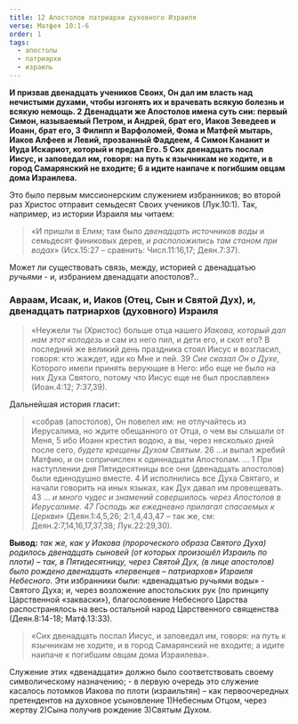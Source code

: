 ```yaml
---
title: 12 Апостолов патриархи духовного Израиля
verse: Матфея 10:1-6
order: 1
tags:
  - апостолы
  - патриархи
  - израиль
---
```

**И призвав двенадцать учеников Своих, Он дал им власть над нечистыми духами, чтобы изгонять их и врачевать всякую болезнь и всякую немощь. 2 Двенадцати же Апостолов имена суть сии: первый Симон, называемый Петром, и Андрей, брат его, Иаков Зеведеев и Иоанн, брат его, 3 Филипп и Варфоломей, Фома и Матфей мытарь, Иаков Алфеев и Левий, прозванный Фаддеем, 4 Симон Кананит и Иуда Искариот, который и предал Его. 5 Сих двенадцать послал Иисус, и заповедал им, говоря: на путь к язычникам не ходите, и в город Самарянский не входите; 6 а идите наипаче к погибшим овцам дома Израилева.**

Это было первым миссионерским служением избранников; во второй раз Христос отправит семьдесят Своих учеников (Лук.10:1). Так, например, из истории Израиля мы читаем: 

>«И пришли в Елим; там было *двенадцать источников воды* и семьдесят финиковых дерев, *и расположились там станом при водах*» (Исх.15:27 – сравнить: Числ.11:16,17; Деян.7:37).

Может ли существовать связь, между, историей с двенадцатью *ручьями* - и, избранием двенадцати апостолов?.. 

### Авраам, Исаак, и, Иаков (Отец, Сын и Святой Дух), и, двенадцать патриархов (духовного) Израиля

>«Неужели ты (Христос) больше отца нашего *Иакова, который дал нам этот колодезь* и сам из него пил, и дети его, и скот его? В последний же великий день праздника стоял Иисус и возгласил, говоря: кто жаждет, иди ко Мне и пей. 39 *Сие сказал Он о Духе*, Которого имели принять верующие в Него: ибо еще не было на них Духа Святого, потому что Иисус еще не был прославлен» (Иоан.4:12; 7:37,39). 


Дальнейшая история гласит: 

>«собрав (апостолов), Он повелел им: не отлучайтесь из Иерусалима, но ждите обещанного от Отца, о чем вы слышали от Меня, 5 ибо Иоанн крестил водою, а вы, через несколько дней после сего, *будете крещены Духом Святым*. 26 …и выпал жребий Матфию, и он сопричислен к одиннадцати Апостолам. … 1 При наступлении дня Пятидесятницы все они (двенадцать апостолов) были единодушно вместе. 4 И исполнились все Духа Святаго, и начали говорить на иных языках, как Дух давал им провещевать. 43 … *и много чудес и знамений совершилось через Апостолов в Иерусалиме. 47 Господь же ежедневно прилагал спасаемых к Церкви*» (Деян.1:4,5,26; 2:1,4,43,47 – так же, см: Деян.2:7,14,16,17,37,38; Лук.22:29,30). 

**Вывод:** *так же, как у Иакова (пророческого образа Святого Духа) родилось двенадцать сыновей (от которых произошёл Израиль по плоти) – так, в Пятидесятницу, через Святой Дух, (в лице апостолов) было рождено двенадцать «первенцев – патриархов» Израиля Небесного.* Эти избранники были: «двенадцатью ручьями воды» - Святого Духа; и, через возложение апостольских рук (по принципу Царственной «закваски»), благословение Небесного Царства распостранялось на весь остальной народ Царственного священства (Деян.8:14-18; Матф.13:33). 

>«Сих двенадцать послал Иисус, и заповедал им, говоря: на путь к язычникам не ходите, и в город Самарянский не входите; а идите наипаче к погибшим овцам дома Израилева». 

Служение этих «двенадцати» должно было соответствовать своему символическому назначению; - в первую очередь это служение касалось потомков Иакова по плоти (израильтян) – как первоочередных претендентов на духовное усыновление 1)Небесным Отцом, через жертву 2)Сына получив рождение 3)Святым Духом. 